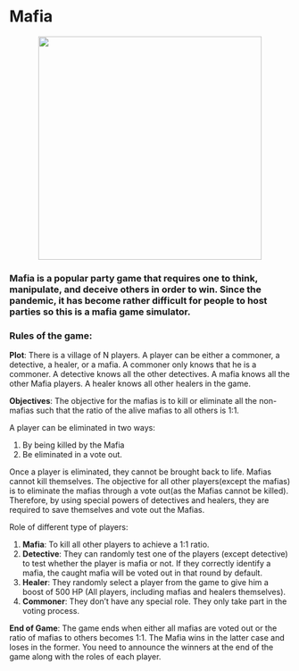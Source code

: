 # Mafia

<p align="center">
  <img src="https://github.com/utkarsh-dubey/Mafia/Mafia.png" width="400" height="400"/>
</p>

### Mafia is a popular party game that requires one to think, manipulate, and deceive others in order to win. Since the pandemic, it has become rather difficult for people to host parties so this is a mafia game simulator.


### Rules of the game:


**Plot**: There is a village of N players. A player can be either a commoner, a detective, a healer,
or a mafia. A commoner only knows that he is a commoner. A detective knows all the other
detectives. A mafia knows all the other Mafia players. A healer knows all other healers in the
game.


**Objectives**: The objective for the mafias is to kill or eliminate all the non-mafias such that the ratio of the alive mafias to all others is 1:1.

A player can be eliminated in two ways: 
1) By being killed by the Mafia 
2) Be eliminated in a vote out.

Once a player is eliminated, they cannot be brought back to life. Mafias cannot kill themselves.
The objective for all other players(except the mafias) is to eliminate the mafias through a vote
out(as the Mafias cannot be killed). Therefore, by using special powers of detectives and
healers, they are required to save themselves and vote out the Mafias.

Role of different type of players:
1. **Mafia**: To kill all other players to achieve a 1:1 ratio.
2. **Detective**: They can randomly test one of the players (except detective) to test whether
the player is mafia or not. If they correctly identify a mafia, the caught mafia will be voted
out in that round by default.
3. **Healer**: They randomly select a player from the game to give him a boost of 500 HP (All
players, including mafias and healers themselves).
4. **Commoner**: They don’t have any special role. They only take part in the voting process.


**End of Game**:
The game ends when either all mafias are voted out or the ratio of mafias to others becomes
1:1.
The Mafia wins in the latter case and loses in the former.
You need to announce the winners at the end of the game along with the roles of each player.
